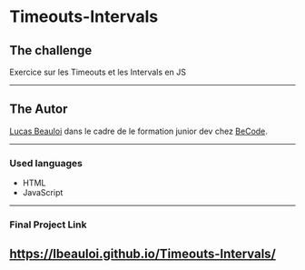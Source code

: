 # Timeouts-Intervals
## The challenge
Exercice sur les Timeouts et les Intervals en JS 

---
## The Autor 

[Lucas Beauloi](https://github.com/lbeauloi) dans le cadre de le formation junior dev chez [BeCode](https://becode.org/fr/).

---
### Used languages
- HTML
- JavaScript

---
### Final Project Link
https://lbeauloi.github.io/Timeouts-Intervals/
---
